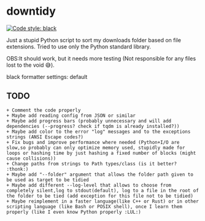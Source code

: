 # downtidy

[![Code style: black](https://img.shields.io/badge/code%20style-black-000000.svg)](https://github.com/psf/black)

Just a stupid Python script to sort my downloads folder based on file extensions.
Tried to use only the Python standard library.

OBS:It should work, but it needs more testing (Not responsible for any files lost to the void 😅).

black formatter settings: default

## TODO

    + Comment the code properly
    + Maybe add reading config from JSON or similar
    + Maybe add progress bars (probably unnecessary and will add dependencies (--progress? check if tqdm is already installed?))
    + Maybe add color to the error "log" messages and to the exceptions strings (ANSI Escape codes?)
    + Fix bugs and improve performance where needed (Python+I/O are slow,so probably can only optimize memory used, stupidly made for loops or hashing time by just hashing a fixed number of blocks (might cause collisions))
    + Change paths from strings to Path types/class (is it better? :thonk:)
    + Maybe add "--folder" argument that allows the folder path given to be used as target to be tidied
    + Maybe add different --log-level that allows to choose from completely silent,log to stdout(default), log to a file in the root of the folder to be tied (add exception for this file not to be tidied)
    + Maybe reimplement in a faster language(like C++ or Rust) or in other scripting language (like Bash or POSIX shell), once I learn them properly (like I even know Python properly :LUL:)
